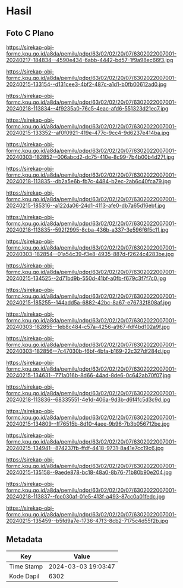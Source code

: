 # Hasil

## Foto C Plano

https://sirekap-obj-formc.kpu.go.id/a8da/pemilu/pdpr/63/02/02/20/07/6302022007001-20240217-184834--4590e434-6abb-4442-bd57-1f9a98ec66f3.jpg

https://sirekap-obj-formc.kpu.go.id/a8da/pemilu/pdpr/63/02/02/20/07/6302022007001-20240215-133154--d131cee3-4bf2-487c-a1d1-b0fb00612ad0.jpg

https://sirekap-obj-formc.kpu.go.id/a8da/pemilu/pdpr/63/02/02/20/07/6302022007001-20240218-113834--4f9235a0-76c5-4eac-afd6-551323d21ec7.jpg

https://sirekap-obj-formc.kpu.go.id/a8da/pemilu/pdpr/63/02/02/20/07/6302022007001-20240215-133352--af0f0921-419e-477c-9cc4-9d6237e414ba.jpg

https://sirekap-obj-formc.kpu.go.id/a8da/pemilu/pdpr/63/02/02/20/07/6302022007001-20240303-182852--006abcd2-dc75-410e-8c99-7b4b00b4d27f.jpg

https://sirekap-obj-formc.kpu.go.id/a8da/pemilu/pdpr/63/02/02/20/07/6302022007001-20240218-113835--db2a5e6b-fb7c-4484-b2ec-2ab6c40fca79.jpg

https://sirekap-obj-formc.kpu.go.id/a8da/pemilu/pdpr/63/02/02/20/07/6302022007001-20240215-185316--a122da06-24d1-4113-afe0-db7a65d16ebf.jpg

https://sirekap-obj-formc.kpu.go.id/a8da/pemilu/pdpr/63/02/02/20/07/6302022007001-20240218-113835--592f2995-8cba-436b-a337-3e596f6f5c11.jpg

https://sirekap-obj-formc.kpu.go.id/a8da/pemilu/pdpr/63/02/02/20/07/6302022007001-20240303-182854--01a54c39-f3e8-4935-887d-f2624c4283be.jpg

https://sirekap-obj-formc.kpu.go.id/a8da/pemilu/pdpr/63/02/02/20/07/6302022007001-20240215-134525--2d71bd9b-550d-41bf-a0fb-f679c3f7f7c0.jpg

https://sirekap-obj-formc.kpu.go.id/a8da/pemilu/pdpr/63/02/02/20/07/6302022007001-20240215-185255--144add5a-6882-42bc-8a67-e76732f808af.jpg

https://sirekap-obj-formc.kpu.go.id/a8da/pemilu/pdpr/63/02/02/20/07/6302022007001-20240303-182855--1eb8c484-c57a-4256-a967-fdf4bd102a9f.jpg

https://sirekap-obj-formc.kpu.go.id/a8da/pemilu/pdpr/63/02/02/20/07/6302022007001-20240303-182856--7c47030b-f6bf-4bfa-b169-22c327df284d.jpg

https://sirekap-obj-formc.kpu.go.id/a8da/pemilu/pdpr/63/02/02/20/07/6302022007001-20240215-134631--771a016b-8d66-44ad-8de6-0c642ab70f07.jpg

https://sirekap-obj-formc.kpu.go.id/a8da/pemilu/pdpr/63/02/02/20/07/6302022007001-20240218-113836--68335551-4e1d-406a-9d3b-d6f4fc5d3c9d.jpg

https://sirekap-obj-formc.kpu.go.id/a8da/pemilu/pdpr/63/02/02/20/07/6302022007001-20240215-134809--ff76515b-8d10-4aee-9b96-7b3b056712be.jpg

https://sirekap-obj-formc.kpu.go.id/a8da/pemilu/pdpr/63/02/02/20/07/6302022007001-20240215-134941--874237fb-ffdf-4418-9731-8a41e7cc19c6.jpg

https://sirekap-obj-formc.kpu.go.id/a8da/pemilu/pdpr/63/02/02/20/07/6302022007001-20240215-135158--9aede878-bc18-48a0-8b76-71b80b90e204.jpg

https://sirekap-obj-formc.kpu.go.id/a8da/pemilu/pdpr/63/02/02/20/07/6302022007001-20240218-113837--fcc030af-01e5-413f-a493-87cc0a01fedc.jpg

https://sirekap-obj-formc.kpu.go.id/a8da/pemilu/pdpr/63/02/02/20/07/6302022007001-20240215-135459--b5fd9a7e-1736-47f3-8cb2-7175c4d55f2b.jpg


## Metadata

| Key        | Value               |
| ---------- | ------------------- |
| Time Stamp | 2024-03-03 19:03:47 |
| Kode Dapil | 6302                |



